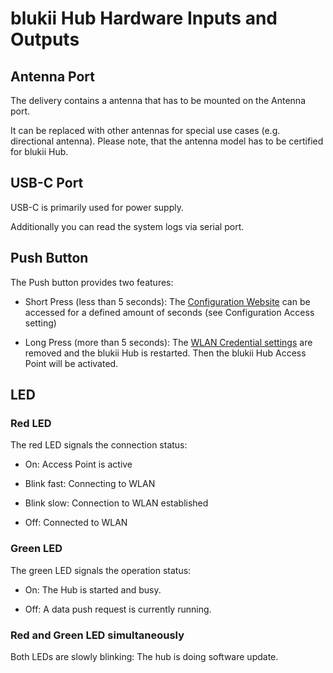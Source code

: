 blukii Hub Hardware Inputs and Outputs
===========================

Antenna Port
------------

The delivery contains a antenna that has to be mounted on the Antenna port.

It can be replaced with other antennas for special use cases (e.g. directional antenna). Please note, that the antenna model has to be certified for blukii Hub.

USB-C Port
----------

USB-C is primarily used for power supply.

Additionally you can read the system logs via serial port.

Push Button
-----------

The Push button provides two features:

* Short Press (less than 5 seconds): The [Configuration Website](configuration_en.md) can be accessed for a defined amount of seconds (see Configuration Access setting)

* Long Press (more than 5 seconds): The [WLAN Credential settings](networksetup_en.md) are removed and the blukii Hub is restarted. Then the blukii Hub Access Point will be activated.

LED
---

### Red LED

The red LED signals the connection status:

* On: Access Point is active

* Blink fast: Connecting to WLAN

* Blink slow: Connection to WLAN established

* Off: Connected to WLAN

### Green LED

The green LED signals the operation status:

* On: The Hub is started and busy.

* Off: A data push request is currently running.

### Red and Green LED simultaneously

Both LEDs are slowly blinking: The hub is doing software update.
